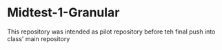 # Midtest-1-Granular
This repository was intended as pilot repository before teh final push into class' main repository
